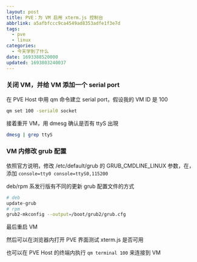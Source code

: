 ```yaml
---
layout: post
title: PVE：为 VM 启用 xterm.js 控制台
abbrlink: a5afbfccc9ca4549ad8353adfe1f3e7d
tags:
  - pve
  - linux
categories:
  - 今天学到了什么
date: 1693388520000
updated: 1693803240037
---
```

### 关闭 VM，并给 VM 添加一个 serial port

在 PVE Host 中用 qm 命令建立 serial port，假设我的 VM ID 是 100

```bash
qm set 100 -serial0 socket
```

接着重开 VM，用 dmesg 确认是否有 ttyS 出現

```bash
dmesg | grep ttyS
```

### VM 内修改 grub 配置

依照官方说明，修改 /etc/default/grub 的 GRUB\_CMDLINE\_LINUX 参数，在，添加 `console=tty0 console=ttyS0,115200`

deb/rpm 系发行版有不同的更新 grub 配置文件的方式

```bash
# deb
update-grub
# rpm
grub2-mkconfig --output=/boot/grub2/grub.cfg
```

最后重启 VM

然后可以在浏览器内打开 PVE 界面测试 xterm.js 是否可用

也可以在 PVE Host 的终端内执行 `qm terminal 100` 来连接到 VM
